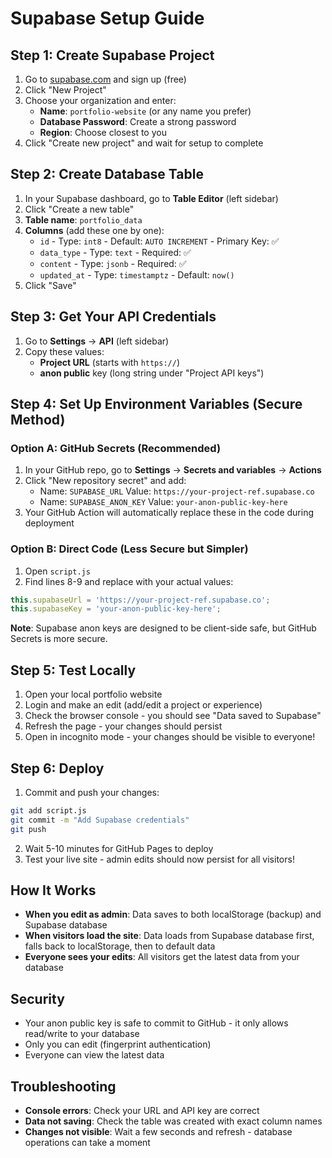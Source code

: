 # Supabase Setup Guide

## Step 1: Create Supabase Project

1. Go to [supabase.com](https://supabase.com) and sign up (free)
2. Click "New Project"
3. Choose your organization and enter:
   - **Name**: `portfolio-website` (or any name you prefer)
   - **Database Password**: Create a strong password
   - **Region**: Choose closest to you
4. Click "Create new project" and wait for setup to complete

## Step 2: Create Database Table

1. In your Supabase dashboard, go to **Table Editor** (left sidebar)
2. Click "Create a new table"
3. **Table name**: `portfolio_data`
4. **Columns** (add these one by one):
   - `id` - Type: `int8` - Default: `AUTO INCREMENT` - Primary Key: ✅
   - `data_type` - Type: `text` - Required: ✅
   - `content` - Type: `jsonb` - Required: ✅
   - `updated_at` - Type: `timestamptz` - Default: `now()`
5. Click "Save"

## Step 3: Get Your API Credentials

1. Go to **Settings** → **API** (left sidebar)
2. Copy these values:
   - **Project URL** (starts with `https://`)
   - **anon public** key (long string under "Project API keys")

## Step 4: Set Up Environment Variables (Secure Method)

### Option A: GitHub Secrets (Recommended)

1. In your GitHub repo, go to **Settings** → **Secrets and variables** → **Actions**
2. Click "New repository secret" and add:
   - Name: `SUPABASE_URL` Value: `https://your-project-ref.supabase.co`
   - Name: `SUPABASE_ANON_KEY` Value: `your-anon-public-key-here`
3. Your GitHub Action will automatically replace these in the code during deployment

### Option B: Direct Code (Less Secure but Simpler)

1. Open `script.js`
2. Find lines 8-9 and replace with your actual values:

```javascript
this.supabaseUrl = 'https://your-project-ref.supabase.co';
this.supabaseKey = 'your-anon-public-key-here';
```

**Note**: Supabase anon keys are designed to be client-side safe, but GitHub Secrets is more secure.

## Step 5: Test Locally

1. Open your local portfolio website
2. Login and make an edit (add/edit a project or experience)
3. Check the browser console - you should see "Data saved to Supabase"
4. Refresh the page - your changes should persist
5. Open in incognito mode - your changes should be visible to everyone!

## Step 6: Deploy

1. Commit and push your changes:
```bash
git add script.js
git commit -m "Add Supabase credentials"
git push
```

2. Wait 5-10 minutes for GitHub Pages to deploy
3. Test your live site - admin edits should now persist for all visitors!

## How It Works

- **When you edit as admin**: Data saves to both localStorage (backup) and Supabase database
- **When visitors load the site**: Data loads from Supabase database first, falls back to localStorage, then to default data
- **Everyone sees your edits**: All visitors get the latest data from your database

## Security

- Your anon public key is safe to commit to GitHub - it only allows read/write to your database
- Only you can edit (fingerprint authentication)
- Everyone can view the latest data

## Troubleshooting

- **Console errors**: Check your URL and API key are correct
- **Data not saving**: Check the table was created with exact column names
- **Changes not visible**: Wait a few seconds and refresh - database operations can take a moment